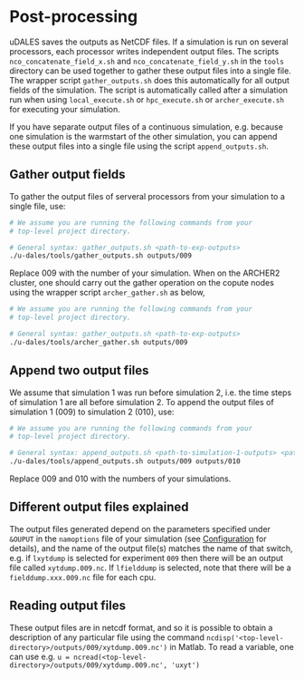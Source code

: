 # Post-processing

uDALES saves the outputs as NetCDF files. If a simulation is run on several processors, each processor writes independent output files. The scripts `nco_concatenate_field_x.sh` and `nco_concatenate_field_y.sh` in the `tools` directory can be used together to gather these output files into a single file.
The wrapper script `gather_outputs.sh` does this automatically for all output fields of the simulation. The script is automatically called after a simulation run when using `local_execute.sh` or `hpc_execute.sh` or `archer_execute.sh` for executing your simulation.

If you have separate output files of a continuous simulation, e.g. because one simulation is the warmstart of the other simulation, you can append these output files into a single file using the script `append_outputs.sh`.

## Gather output fields

To gather the output files of serveral processors from your simulation to a single file, use:

``` sh
# We assume you are running the following commands from your
# top-level project directory.

# General syntax: gather_outputs.sh <path-to-exp-outputs>
./u-dales/tools/gather_outputs.sh outputs/009
```

Replace 009 with the number of your simulation. When on the ARCHER2 cluster, one should carry out the gather operation on the copute nodes using the wrapper script `archer_gather.sh` as below,

``` sh
# We assume you are running the following commands from your
# top-level project directory.

# General syntax: gather_outputs.sh <path-to-exp-outputs>
./u-dales/tools/archer_gather.sh outputs/009
```

## Append two output files

We assume that simulation 1 was run before simulation 2, i.e. the time steps of simulation 1 are all before simulation 2. To append the output files of simulation 1 (009) to simulation 2 (010), use:

``` sh
# We assume you are running the following commands from your
# top-level project directory.

# General syntax: append_outputs.sh <path-to-simulation-1-outputs> <path-to-simulation-2-outputs>
./u-dales/tools/append_outputs.sh outputs/009 outputs/010
```

Replace 009 and 010 with the numbers of your simulations.

## Different output files explained

The output files generated depend on the parameters specified under `&OUPUT` in the `namoptions` file of your simulation (see [Configuration](udales-namoptions-overview.md) for details), and the name of the output file(s) matches the name of that switch, e.g. if `lxytdump` is selected for experiment `009` then there will be an output file called `xytdump.009.nc`. If `lfielddump` is selected, note that there will be a `fielddump.xxx.009.nc` file for each cpu.

## Reading output files

These output files are in netcdf format, and so it is possible to obtain a description of any particular file using the command `ncdisp('<top-level-directory>/outputs/009/xytdump.009.nc')` in Matlab. To read a variable, one can use e.g. `u = ncread(<top-level-directory>/outputs/009/xytdump.009.nc', 'uxyt')`
